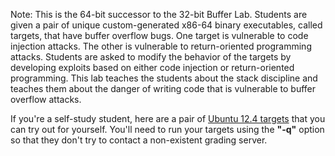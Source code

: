 Note: This is the 64-bit successor to the 32-bit Buffer Lab. Students are given
a pair of unique custom-generated x86-64 binary executables, called targets,
that have buffer overflow bugs. One target is vulnerable to code injection
attacks. The other is vulnerable to return-oriented programming attacks.
Students are asked to modify the behavior of the targets by developing exploits
based on either code injection or return-oriented programming. This lab teaches
the students about the stack discipline and teaches them about the danger of
writing code that is vulnerable to buffer overflow attacks.

If you're a self-study student, here are a pair
of [Ubuntu 12.4 targets](http://csapp.cs.cmu.edu/3e/target1.tar)
that you can try out for yourself. You'll need to run your targets using the
**"-q"** option so that they don't try to contact a non-existent grading
server.
